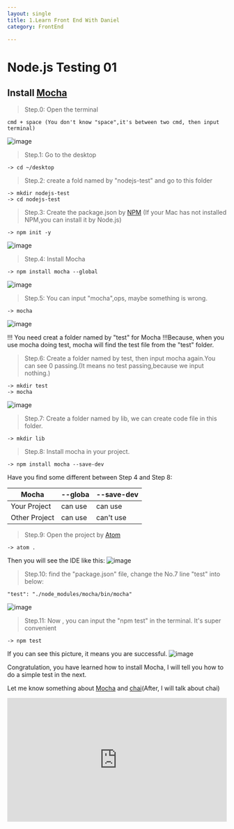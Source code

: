 ```yaml
---
layout: single
title: 1.Learn Front End With Daniel
category: FrontEnd

---
```


# Node.js Testing 01

## Install [Mocha](https://mochajs.org/)

> Step.0: Open the terminal

```
cmd + space (You don't know "space",it's between two cmd, then input terminal)
```
![image](http://i4.piimg.com/567571/e4d2c5dcd74dddc0.png)


> Step.1: Go to the desktop

```
-> cd ~/desktop
```

> Step.2: create a fold named by "nodejs-test" and go to this folder

```
-> mkdir nodejs-test
-> cd nodejs-test
```

> Step.3: Create the package.json by [NPM](https://nodejs.org/en/) (If your Mac has not installed NPM,you can install it by Node.js)

```
-> npm init -y
```

![image](http://i2.buimg.com/567571/81ecf8ef0c2263ad.png)


>  Step.4: Install Mocha

```
-> npm install mocha --global
```

![image](http://i2.buimg.com/567571/0f807ce20fbbd91e.png)

> Step.5: You can input "mocha",ops, maybe something is wrong.

```
-> mocha
```
![image](http://i4.piimg.com/567571/8ef418af846b36ea.png)

!!! You need creat a folder named by "test" for Mocha !!!Because, when you use mocha doing test, mocha will find the test file from the "test" folder.

> Step.6: Create a folder named by test, then input mocha again.You can see 0 passing.(It means no test passing,because we input nothing.)

```
-> mkdir test
-> mocha
```
![image](http://i4.piimg.com/567571/76fb0444d0c128ac.png)


> Step.7: Create a folder named by lib, we can create code file in this folder.

```
-> mkdir lib
```

> Step.8: Install mocha in your project.

```
-> npm install mocha --save-dev
```

Have you find some different between Step 4 and Step 8:

Mocha |--globa | --save-dev
---|---|---
Your Project | can use | can use
Other Project| can use | can't use

> Step.9: Open the project by [Atom](https://atom.io/)

```
-> atom .
```

Then you will see the IDE like this:
![image](http://i4.piimg.com/567571/2e32e2553fa15cd6.png)

> Step.10: find the "package.json" file, change the No.7 line "test" into below:

```
"test": "./node_modules/mocha/bin/mocha"
```

![image](http://i4.piimg.com/567571/4b5b619f771bcf76.png)

> Step.11: Now , you can input the "npm test" in the terminal. It's super convenient

```
-> npm test
```

If you can see this picture, it means you are successful.
![image](http://i2.buimg.com/567571/4bacc63ad8cd3955.png)

Congratulation, you have learned how to install Mocha, I will tell you how to do a simple test in the next.  


Let me know something about [Mocha](https://mochajs.org/) and [chai](http://chaijs.com/)(After, I will talk about chai)

<div style="max-width:640px; margin:0 auto 10px;" >
<div
style="position: relative;
width:100%;
padding-bottom:56.25%;
height:0;">

<iframe style="position: absolute;top: 0;left: 0;width: 100%;height: 100%;" src="https://www.youtube.com/embed/L48AjLVgXS4" frameborder="0" allowfullscreen></iframe>
</div>
</div>
